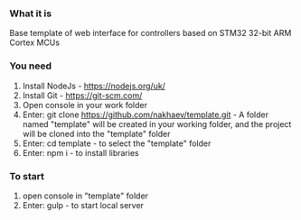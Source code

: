 ### What it is
Base template of web interface for controllers based on STM32 32-bit ARM Cortex MCUs

### You need
1. Install NodeJs - https://nodejs.org/uk/
2. Install Git - https://git-scm.com/
3. Open console in your work folder
4. Enter: git clone https://github.com/nakhaev/template.git - A folder named "template" will be created in your working folder, and the project will be cloned into the "template" folder
5. Enter: cd template - to select the "template" folder
6. Enter: npm i - to install libraries

### To start
1. open console in "template" folder
2. Enter: gulp - to start local server
